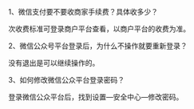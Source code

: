 1、微信支付要不要收商家手续费？具体收多少？

次收费标准可登录商户平台查看，以商户平台的收费为准。

2、微信公众号平台登录后，为什么不操作就要重新登录？

没有退出是可以继续操作的。

3、如何修改微信公众平台登录密码？

登录微信公众平台后，找到设置—安全中心—修改密码。



